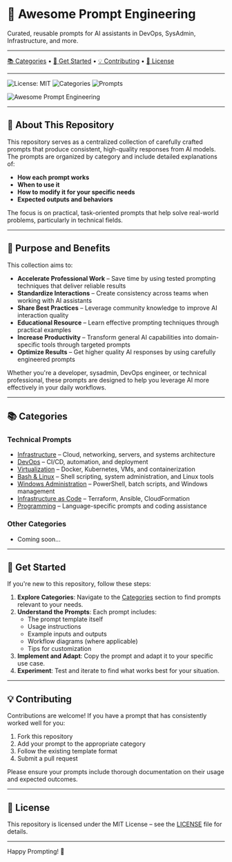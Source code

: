# 🎯 Awesome Prompt Engineering

Curated, reusable prompts for AI assistants in DevOps, SysAdmin, Infrastructure, and more.

---

[📚 Categories](#categories) • [🚀 Get Started](#get-started) • [💡 Contributing](#contributing) • [📃 License](#license)

---

![License: MIT](https://img.shields.io/badge/License-MIT-yellow.svg) ![Categories](https://img.shields.io/badge/Categories-10%2B-blue) ![Prompts](https://img.shields.io/badge/Prompts-50%2B-green)

![Awesome Prompt Engineering](https://raw.githubusercontent.com/awesome-prompt-engineering/awesome-prompt-engineering/main/assets/prompt-engineering.png)

---

## 🌟 About This Repository

This repository serves as a centralized collection of carefully crafted prompts that produce consistent, high-quality responses from AI models. The prompts are organized by category and include detailed explanations of:

- **How each prompt works**
- **When to use it**
- **How to modify it for your specific needs**
- **Expected outputs and behaviors**

The focus is on practical, task-oriented prompts that help solve real-world problems, particularly in technical fields.

---

## 🎯 Purpose and Benefits

This collection aims to:

- **Accelerate Professional Work** – Save time by using tested prompting techniques that deliver reliable results
- **Standardize Interactions** – Create consistency across teams when working with AI assistants
- **Share Best Practices** – Leverage community knowledge to improve AI interaction quality
- **Educational Resource** – Learn effective prompting techniques through practical examples
- **Increase Productivity** – Transform general AI capabilities into domain-specific tools through targeted prompts
- **Optimize Results** – Get higher quality AI responses by using carefully engineered prompts

Whether you're a developer, sysadmin, DevOps engineer, or technical professional, these prompts are designed to help you leverage AI more effectively in your daily workflows.

---

## 📚 Categories

### Technical Prompts

- [Infrastructure](./tech/infrastructure/README.md) – Cloud, networking, servers, and systems architecture
- [DevOps](./tech/devops/README.md) – CI/CD, automation, and deployment
- [Virtualization](./tech/virtualization/README.md) – Docker, Kubernetes, VMs, and containerization
- [Bash & Linux](./tech/bash-linux/README.md) – Shell scripting, system administration, and Linux tools
- [Windows Administration](./tech/windows/README.md) – PowerShell, batch scripts, and Windows management
- [Infrastructure as Code](./tech/iac/README.md) – Terraform, Ansible, CloudFormation
- [Programming](./tech/programming/README.md) – Language-specific prompts and coding assistance

### Other Categories

- Coming soon...

---

## 🚀 Get Started

If you're new to this repository, follow these steps:

1. **Explore Categories**: Navigate to the [Categories](#categories) section to find prompts relevant to your needs.
2. **Understand the Prompts**: Each prompt includes:
   - The prompt template itself
   - Usage instructions
   - Example inputs and outputs
   - Workflow diagrams (where applicable)
   - Tips for customization
3. **Implement and Adapt**: Copy the prompt and adapt it to your specific use case.
4. **Experiment**: Test and iterate to find what works best for your situation.

---

## 💡 Contributing

Contributions are welcome! If you have a prompt that has consistently worked well for you:

1. Fork this repository
2. Add your prompt to the appropriate category
3. Follow the existing template format
4. Submit a pull request

Please ensure your prompts include thorough documentation on their usage and expected outcomes.

---

## 📃 License

This repository is licensed under the MIT License – see the [LICENSE](./LICENSE) file for details.

---

Happy Prompting! 🚀
